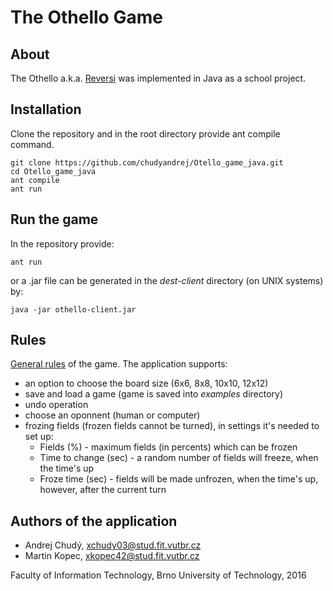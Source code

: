 # The Othello Game

## About
The Othello a.k.a. [Reversi](https://en.wikipedia.org/wiki/Reversi) was
implemented in Java as a school project.


## Installation
Clone the repository and in the root directory provide ant compile command.

```
git clone https://github.com/chudyandrej/Otello_game_java.git
cd Otello_game_java
ant compile
ant run
```


## Run the game
In the repository provide:

```
ant run
```

or a .jar file can be generated in the _dest-client_ directory (on UNIX
systems) by:

```
java -jar othello-client.jar
```


## Rules
[General rules](https://en.wikipedia.org/wiki/Reversi) of the game.
The application supports:
- an option to choose the board size (6x6, 8x8, 10x10, 12x12)
- save and load a game (game is saved into _examples_ directory)
- undo operation
- choose an oponnent (human or computer)
- frozing fields (frozen fields cannot be turned), in settings it's needed to
set up:
  - Fields (%) - maximum fields (in percents) which can be frozen
  - Time to change (sec) - a random number of fields will freeze, when the time's
up
  - Froze time (sec) - fields will be made unfrozen, when the time's up,
however, after the current turn


## Authors of the application
- Andrej Chudý, xchudy03@stud.fit.vutbr.cz
- Martin Kopec, xkopec42@stud.fit.vutbr.cz

Faculty of Information Technology, Brno University of Technology, 2016
